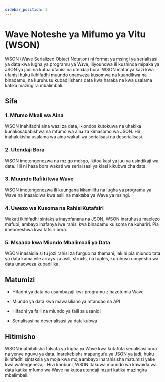 ```yaml
---
sidebar_position: 3
---
```


# Wave Noteshe ya Mifumo ya Vitu (WSON)
WSON (Wave Serialized Object Notation) ni format ya msingi ya serialisasi ya data kwa lugha ya programu ya Wave, iliyoundwa ili kushinda mipaka ya JSON ya jadi na kutoa ufanisi na utendaji bora. WSON inafanya kazi kwa ufanisi huku ikihifadhi muundo unaoweza kusomwa na kuandikwa na binadamu, na kuruhusu kubadilishana data kwa haraka na kwa usalama katika mazingira mbalimbali.

## Sifa
### 1. Mfumo Mkali wa Aina
WSON inahifadhi aina wazi za data, ikiondoa kutokuwa na uhakika kunakosababishwa na mfumo wa aina za kimasomo wa JSON. Hii inahakikisha usalama wa aina wakati wa serialisasi na deserialisasi.

### 2. Utendaji Bora
WSON imetengenezwa na mzigo mdogo, ikitoa kasi ya juu ya usindikaji wa data. Hii ni hasa bora wakati wa serialisasi ya kiasi kikubwa cha data.

### 3. Muundo Rafiki kwa Wave
WSON imetengenezwa ili kuungana kikamilifu na lugha ya programu ya Wave na inasaidiwa kwa asili na maktaba ya Wave ya msingi.

### 4. Uwezo wa Kusoma na Rahisi Kutafsiri
Wakati ikihifadhi sintaksia inayofanana na JSON, WSON inaruhusu maelezo mafupi, ambayo inafanya iwe rahisi kwa binadamu kuisoma na kuhariri. Pia imeboreshwa kwa tafsiri bora.

### 5. Msaada kwa Miundo Mbalimbali ya Data
WSON inasaidia si tu jozi rahisi za funguo na thamani, lakini pia miundo tata ya data kama vile arrays za asili, structs, na tuples, kuruhusu uonyesho wa data unaoweza kubadilika.

## Matumizi
* Hifadhi ya data na usambazaji kwa programu zinazotumia Wave

* Miundo ya data kwa mawasiliano ya mtandao na API

* Hifadhi ya faili na miundo ya faili za usanidi

* Serialisasi na deserialisasi ya data kubwa

## Hitimisho
WSON inathibitisha falsafa ya lugha ya Wave kwa kutafuta serialisasi bora na yenye nguvu ya data. Inarekebisha mapungufu ya JSON ya jadi, huku ikihifadhi sintaksia ya moja kwa moja ambayo inarahisisha matumizi yake kwa watengenezaji. Hivi karibuni, WSON itakuwa muundo wa kawaida wa data katika mfumo wa Wave na kutoa utendaji mzuri katika mazingira mbalimbali.
